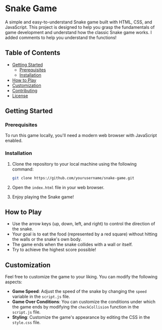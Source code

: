 # Snake Game

A simple and easy-to-understand Snake game built with HTML, CSS, and JavaScript. This project is designed to help you grasp the fundamentals of game development and understand how the classic Snake game works.
I added comments to help you understand the functions!

## Table of Contents

- [Getting Started](#getting-started)
  - [Prerequisites](#prerequisites)
  - [Installation](#installation)
- [How to Play](#how-to-play)
- [Customization](#customization)
- [Contributing](#contributing)
- [License](#license)

## Getting Started

### Prerequisites

To run this game locally, you'll need a modern web browser with JavaScript enabled.

### Installation

1. Clone the repository to your local machine using the following command:

   ```bash
   git clone https://github.com/yourusername/snake-game.git
   ```

2. Open the `index.html` file in your web browser.

3. Enjoy playing the Snake game!

## How to Play

- Use the arrow keys (up, down, left, and right) to control the direction of the snake.
- Your goal is to eat the food (represented by a red square) without hitting the walls or the snake's own body.
- The game ends when the snake collides with a wall or itself.
- Try to achieve the highest score possible!

## Customization

Feel free to customize the game to your liking. You can modify the following aspects:

- **Game Speed**: Adjust the speed of the snake by changing the `speed` variable in the `script.js` file.
- **Game Over Conditions**: You can customize the conditions under which the game ends by modifying the `checkCollision` function in the `script.js` file.
- **Styling**: Customize the game's appearance by editing the CSS in the `style.css` file.
